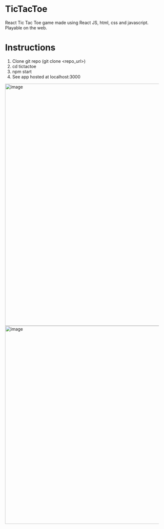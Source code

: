 # TicTacToe

React Tic Tac Toe game made using React JS, html, css and javascript. Playable on the web.

# Instructions

1. Clone git repo (git clone <repo_url>)
2. cd tictactoe
3. npm start
4. See app hosted at localhost:3000

<img width="791" alt="image" src="https://github.com/lulu-wang/TicTacToe/assets/16969709/7b8e5f14-70bb-48c6-a78c-a4139d42ca78">
<img width="647" alt="image" src="https://github.com/lulu-wang/TicTacToe/assets/16969709/65856161-4460-4ed1-9885-87ed3aef9145">

